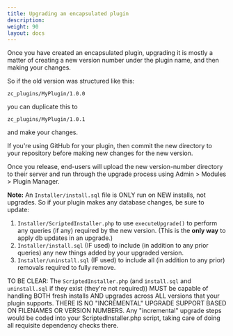 ```yaml
---
title: Upgrading an encapsulated plugin 
description:  
weight: 90
layout: docs
---
```


Once you have created an encapsulated plugin, upgrading it is mostly a matter of creating a new version number under the plugin name, and then making your changes. 

So if the old version was structured like this: 

```
zc_plugins/MyPlugin/1.0.0
```

you can duplicate this to 

```
zc_plugins/MyPlugin/1.0.1
```

and make your changes. 

If you're using GitHub for your plugin, then commit the new directory to your repository before making new changes for the new version. 

Once you release, end-users will upload the new version-number directory to their server and run through the upgrade process using Admin > Modules > Plugin Manager.

**Note:** An `Installer/install.sql` file is ONLY run on NEW installs, not upgrades. 
So if your plugin makes any database changes, be sure to update:
1. `Installer/ScriptedInstaller.php` to use `executeUpgrade()` to perform any queries (if any) required by the new version. (This is the **only way** to apply db updates in an upgrade.)
2. `Installer/install.sql` (IF used) to include (in addition to any prior queries) any new things added by your upgraded version.
3. `Installer/uninstall.sql` (IF used) to include all (in addition to any prior) removals required to fully remove.

TO BE CLEAR: The `ScriptedInstaller.php` (and `install.sql` and `uninstall.sql` if they exist (they're not required)) MUST be capable of handling BOTH fresh installs AND upgrades across ALL versions that your plugin supports. THERE IS NO "INCREMENTAL" UPGRADE SUPPORT BASED ON FILENAMES OR VERSION NUMBERS. Any "incremental" upgrade steps would be coded into your ScriptedInstaller.php script, taking care of doing all requisite dependency checks there.
